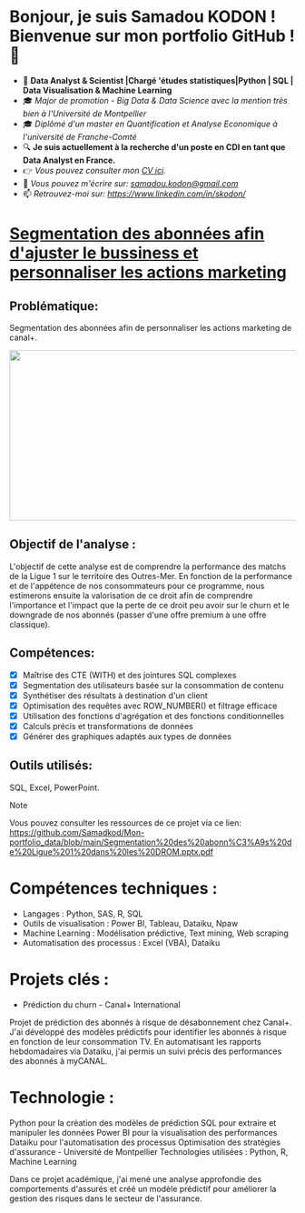 # Bonjour, je suis Samadou KODON ! Bienvenue sur mon portfolio GitHub ! 👋

- 🔭 **Data Analyst & Scientist |Chargé 'études statistiques|Python | SQL | Data Visualisation & Machine Learning**
- 🎓 *Major de promotion - Big Data & Data Science avec la mention très bien à l'Université de Montpellier*
- 🎓 *Diplômé d'un master en Quantification et Analyse Economique à l'université de Franche-Comté*
- 🔍 **Je suis actuellement à la recherche d'un poste en CDI en tant que Data Analyst en France.**
- 👉 *Vous pouvez consulter mon [CV ici](https://github.com/Samadkod/Mon-portfolio_data/blob/main/CV_2024-10-16_Samadou_KODON.pdf).*
- 📧 *Vous pouvez m'écrire sur: samadou.kodon@gmail.com*
- 📫 *Retrouvez-moi sur: https://www.linkedin.com/in/skodon/*
          


# [Segmentation des abonnées afin d'ajuster le bussiness et personnaliser les actions marketing](https://github.com/Samadkod/Mon-portfolio_data/blob/main/Segmentation%20des%20abonn%C3%A9s%20de%20Ligue%201%20dans%20les%20DROM.pptx.pdf)
## Problématique: 
Segmentation des abonnées afin de personnaliser les actions marketing de canal+.


<p align = "center">
 <img width="1000" height="300" src = "https://relationshipone.com/wp-content/uploads/2024/09/Audience-Segmentation-scaled.jpg"/>
</p>

## Objectif de l'analyse :
L'objectif de cette analyse est de comprendre la performance des matchs de la Ligue 1 sur le territoire des Outres-Mer. En fonction de la performance et de l'appétence de nos consommateurs pour ce programme, nous estimerons ensuite la valorisation de ce droit afin de comprendre l'importance et l'impact que la perte de ce droit peu avoir sur le churn et le downgrade de nos abonnés (passer d'une offre premium à une offre classique).

## Compétences:
  - [x]  Maîtrise des CTE (WITH) et des jointures SQL complexes
  - [x] Segmentation des utilisateurs basée sur la consommation de contenu
  - [x] Synthétiser des résultats à destination d'un client
  - [x] Optimisation des requêtes avec ROW_NUMBER() et filtrage efficace
  - [x] Utilisation des fonctions d'agrégation et des fonctions conditionnelles
  - [x] Calculs précis et transformations de données
  - [x] Générer des graphiques adaptés aux types de données

## Outils utilisés:
SQL, Excel, PowerPoint.

> [!NOTE]
> Vous pouvez consulter les ressources de ce projet via ce lien: https://github.com/Samadkod/Mon-portfolio_data/blob/main/Segmentation%20des%20abonn%C3%A9s%20de%20Ligue%201%20dans%20les%20DROM.pptx.pdf



# Compétences techniques :
- Langages : Python, SAS, R, SQL
- Outils de visualisation : Power BI, Tableau, Dataiku, Npaw
- Machine Learning : Modélisation prédictive, Text mining, Web scraping
- Automatisation des processus : Excel (VBA), Dataiku
# Projets clés :
* Prédiction du churn - Canal+ International

Projet de prédiction des abonnés à risque de désabonnement chez Canal+. J'ai développé des modèles prédictifs pour identifier les abonnés à risque en fonction de leur consommation TV. En automatisant les rapports hebdomadaires via Dataiku, j'ai permis un suivi précis des performances des abonnés à myCANAL.

# Technologie :
Python pour la création des modèles de prédiction
SQL pour extraire et manipuler les données
Power BI pour la visualisation des performances
Dataiku pour l'automatisation des processus
Optimisation des stratégies d'assurance - Université de Montpellier
Technologies utilisées : Python, R, Machine Learning

Dans ce projet académique, j'ai mené une analyse approfondie des comportements d'assurés et créé un modèle prédictif pour améliorer la gestion des risques dans le secteur de l'assurance.
